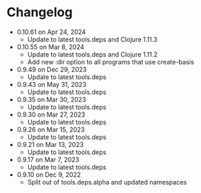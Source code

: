 Changelog
===========

* 0.10.61 on Apr 24, 2024
  * Update to latest tools.deps and Clojure 1.11.3
* 0.10.55 on Mar 8, 2024
  * Update to latest tools.deps and Clojure 1.11.2
  * Add new :dir option to all programs that use create-basis
* 0.9.49 on Dec 29, 2023
  * Update to latest tools.deps
* 0.9.43 on May 31, 2023
  * Update to latest tools.deps
* 0.9.35 on Mar 30, 2023
  * Update to latest tools.deps
* 0.9.30 on Mar 27, 2023
  * Update to latest tools.deps
* 0.9.26 on Mar 15, 2023
  * Update to latest tools.deps
* 0.9.21 on Mar 13, 2023
  * Update to latest tools.deps
* 0.9.17 on Mar 7, 2023
  * Update to latest tools.deps
* 0.9.10 on Dec 9, 2022
  * Split out of tools.deps.alpha and updated namespaces

